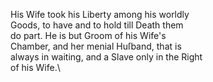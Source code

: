 His Wife took his Liberty among his worldly\
Goods, to have and to hold till Death them\
do part. He is but Groom of his Wife's\
Chamber, and her menial Huſband, that is\
always in waiting, and a Slave only in the Right\
of his Wife.\
